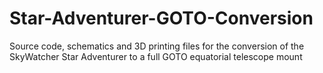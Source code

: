 # Star-Adventurer-GOTO-Conversion
Source code, schematics and 3D printing files for the conversion of the SkyWatcher Star Adventurer  to a full GOTO equatorial telescope mount
